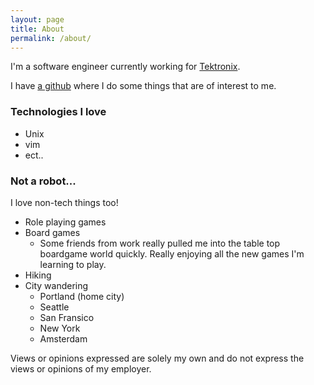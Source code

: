 ```yaml
---
layout: page
title: About
permalink: /about/
---
```


I'm a software engineer currently working for [Tektronix](https://www.tek.com/).

I have [a github](https://github.com/ZNielsen) where I do some things that are of interest to me.

### Technologies I love
- Unix
- vim
- ect.. 

### Not a robot...
I love non-tech things too!
- Role playing games
- Board games
	- Some friends from work really pulled me into the table top boardgame world quickly.  Really enjoying all the new games I'm learning to play.
- Hiking
- City wandering
  - Portland (home city)
  - Seattle
  - San Fransico
  - New York
  - Amsterdam

Views or opinions expressed are solely my own and do not express the views or opinions of my employer.
